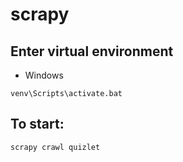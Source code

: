# scrapy

## Enter virtual environment
- Windows
```
venv\Scripts\activate.bat
```

## To start:
```
scrapy crawl quizlet
```
